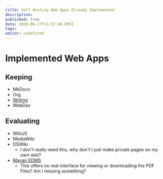 ```yaml
---
title: Self Hosting Web Apps Already Implemented
description: 
published: true
date: 2020-06-17T13:37:40.097Z
tags: 
editor: undefined
---
```


# Implemented Web Apps
## Keeping
+ MkDocs
+ Org
+ [Writing](http://ryansnotes.org/writing/)
+ WebDav
## Evaluating
+ WikiJS
+ MediaWiki
+ DSWiki
  + I don't really need this, why don't I just make private pages on my own wiki?
+ [Mayan EDMS](http://192.168.0.190:480/#/home/)
  + This offers no real interface for viewing or downloading the PDF Files? Am I missing something?
